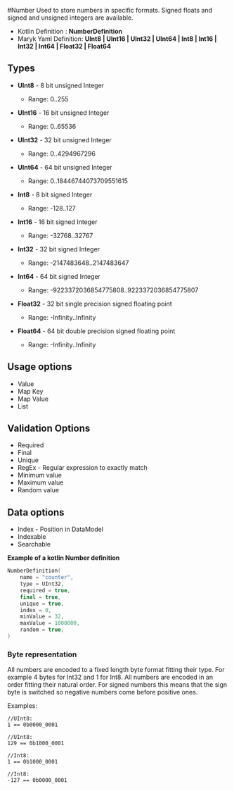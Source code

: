 #Number
Used to store numbers in specific formats. Signed floats and signed and 
unsigned integers are available.

- Kotlin Definition : **NumberDefinition**
- Maryk Yaml Definition: **UInt8 | UInt16 | UInt32 | UInt64 | Int8 | 
Int16 | Int32 | Int64 | Float32 | Float64**

## Types
- **UInt8** - 8 bit unsigned Integer 
  * Range: 0..255
- **UInt16** - 16 bit unsigned Integer 
  * Range: 0..65536
- **UInt32** - 32 bit unsigned Integer 
  * Range: 0..4294967296
- **UInt64** - 64 bit unsigned Integer 
  * Range: 0..18446744073709551615
  
  
- **Int8** - 8 bit signed Integer 
  * Range: -128..127
- **Int16** - 16 bit signed Integer 
  * Range: -32768..32767
- **Int32** - 32 bit signed Integer 
  * Range: -2147483648..2147483647
- **Int64** - 64 bit signed Integer 
  * Range: -9223372036854775808..9223372036854775807
  
  
- **Float32** - 32 bit single precision signed floating point 
  * Range: -Infinity..Infinity
- **Float64** - 64 bit double precision signed floating point 
  * Range: -Infinity..Infinity


## Usage options
- Value
- Map Key
- Map Value
- List

## Validation Options
- Required
- Final
- Unique
- RegEx - Regular expression to exactly match
- Minimum value
- Maximum value
- Random value

## Data options
- Index - Position in DataModel 
- Indexable
- Searchable

**Example of a kotlin Number definition**
```kotlin
NumberDefinition(
    name = "counter",
    type = UInt32,
    required = true,
    final = true,
    unique = true,
    index = 0,
    minValue = 32,
    maxValue = 1000000,
    random = true,
)
```

### Byte representation
All numbers are encoded to a fixed length byte format fitting their type. 
For example 4 bytes for Int32 and 1 for Int8. All numbers are encoded in
an order fitting their natural order. For signed numbers this means that 
the sign byte is switched so negative numbers come before positive ones.

Examples:

```
//UInt8:
1 == 0b0000_0001

//UInt8:
129 == 0b1000_0001

//Int8:
1 == 0b1000_0001

//Int8:
-127 == 0b0000_0001

``` 